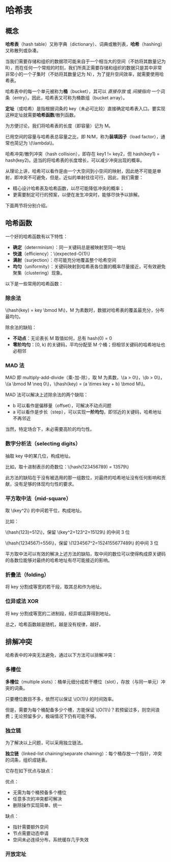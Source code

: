 # 哈希表

## 概念

**哈希表**（hash table）又称字典（dictionary）、词典或散列表，**哈希**（hashing）又称散列或杂凑。

当我们需要存储和组织的数据项可能来自于一个相当大的空间（不妨将其数量记为 R），而在任何一个常规的时刻，我们所真正需要存储和组织的数据只是其中非常非常小的一个子集时（不妨将其数量记为 N），为了提升空间效率，就需要使用哈希表。

哈希表中的每一个单元被称为**桶**（bucket），其可以 *直接存放* 或 *间接指向* 一个词条（entry）。因此，哈希表又可称为桶数组（bucket array）。

**定址**（或哈希）是指根据词条的 key（未必可比较）直接确定哈希表入口。要实现这种定址就需要**哈希函数**/散列函数。

为方便讨论，我们将哈希表的长度（即容量）记为 M。

已用空间的容量与哈希表总容量之比，即 N/M，称为**装填因子**（load factor），通常也简记为 \\(\lambda\\)。

哈希冲突/散列冲突（hash collision），即存在 key1 != key2，但 hash(key1) = hash(key2)。适当的将哈希表的长度增长，可以减少冲突出现的概率。

从理论上讲，哈希可以看作是由一个大空间到小空间的映射，因此绝不可能是单射，即冲突不可避免，但是，近似的单射往往可行，因此，我们需要：

- 精心设计哈希表及哈希函数，以尽可能降低冲突的概率；
- 更需要制定可行的预案，以便在发生冲突时，能够尽快予以排解。

下面两节将分别介绍。

## 哈希函数

一个好的哈希函数有以下特性：

- **确定**（determinism）：同一关键码总是被映射至同一地址
- **快速**（efficiency）：\\(expected-O(1)\\)
- **满射**（surjection）：尽可能充分地覆盖整个哈希空间
- **均匀**（uniformity）：关键码映射到哈希表各位置的概率尽量接近，可有效避免聚集（clustering）现象。

以下是一些常用的哈希函数：

### 除余法

\\(hash(key) = key \bmod M\\)，M 为素数时，数据对哈希表的覆盖最充分，分布最均匀。

除余法的缺陷：

- **不动点**：无论表长 M 取值如何，总有 hash(0) = 0
- **零阶均匀**：[0, k) 的关键码，平均分配至 M 个桶；但相邻关键码的哈希地址也必相邻

### MAD 法

MAD 即 multiply-add-divide（乘-加-除），取 M 为素数，\\(a > 0\\)，\\(b > 0\\)，\\(a \bmod M \neq 0\\)，\\(hash(key) = (a \times key + b) \bmod M\\)。

MAD 法可以解决上述除余法的两个缺陷：

- b 可以看作是偏移量（offset），可解决不动点问题
- a 可以看作是步长（step），可以实现**一阶均匀**，即邻近的关键码，哈希地址不再邻近

当然，特定场合下，未必需要高阶的均匀性。

### 数字分析法（selecting digits）

抽取 key 中的某几位，构成地址。

比如，取十进制表示的奇数位：\\(hash(123456789) = 13579\\)

此方法的缺陷在于没有被选用的那一组数位，对最终的哈希地址没有任何影响和贡献，没有足够的体现均匀性的要求。

### 平方取中法（mid-square）

取 \\(key^2\\) 的中间若干位，构成地址。

比如：

\\(hash(123)=512\\)，保留 \\(key^2=123^2=15129\\) 的中间 3 位

\\(hash(1234567)=556\\)，保留 \\(1234567^2=1524155677489\\) 的中间 3 位

平方取中法可以有效的解决上述方法的缺陷，取中间的数位可以使得构成原关键码的各数位能够对最终的哈希地址有尽可能接近的影响。

### 折叠法（folding）

将 key 分割成等宽的若干段，取其总和作为地址。

### 位异或法 XOR

将 key 分割成等宽的二进制段，经异或运算得到地址。

总之，哈希函数越是随机，越是没有规律，越好。

## 排解冲突

哈希表中的冲突无法避免，通过以下方法可以排解冲突：

### 多槽位

**多槽位**（multiple slots）：桶单元细分成若干槽位（slot），存放（与同一单元）冲突的词条。

只要槽位数目不多，依然可以保证 \\(O(1)\\) 的时间效率。

但是，需要为每个桶配备多少个槽，方能保证 \\(O(1)\\)？若预留过多，则空间浪费；无论预留多少，极端情况下仍有可能不够。

### 独立链

为了解决以上问题，可以采用独立链法。

**独立链**（linked-list chaining/separate chaining）：每个桶存放一个指针，冲突的词条，组织成链表。

它存在如下优点与缺点：

优点：

- 无需为每个桶预备多个槽位
- 任意多次的冲突都可解决
- 删除操作实现简单、统一

缺点：

- 指针需要额外空间
- 节点需要动态申请
- 空间未必连续分布，系统缓存几乎失效

### 开放定址
